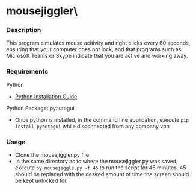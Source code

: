 # mousejiggler\

### Description
This program simulates mouse acitivity and right clicks every 60 seconds, ensuring that your computer does not lock, and that programs such as Microsoft Teams or Skype indicate that you are active and working away. 

### Requirements
Python
* [Python Installation Guide](https://realpython.com/installing-python/)

Python Package: pyautogui
* Once python is installed, in the command line application, execute ``` pip install pyautogui ``` while disconnected from any company vpn

### Usage
* Clone the mousejiggler.py file
* In the same directory as to where the mousejiggler.py was saved, execute ``` py mousejiggle.py -t 45 ``` to run the script for 45 minutes. 45 should be replaced with the desired amount of time the screen should be kept unlocked for. 
